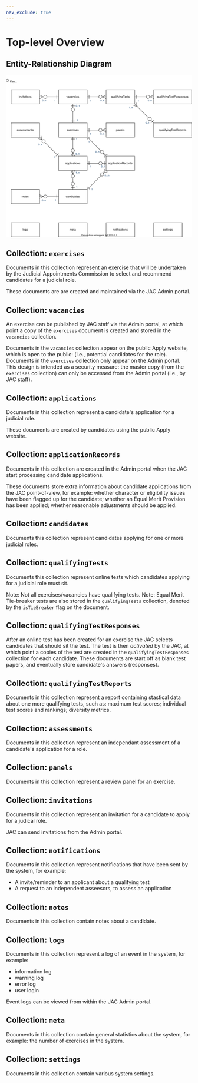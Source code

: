 ```yaml
---
nav_exclude: true
---
```

# Top-level Overview


## Entity-Relationship Diagram

![](top-level.svg)


## Collection: `exercises`

Documents in this collection represent an exercise that will be undertaken by the Judicial Appointments
Commission to select and recommend candidates for a judicial role.

These documents are are created and maintained via the JAC Admin portal.


## Collection: `vacancies`

An exercise can be published by JAC staff via the Admin portal, at which point a copy of the `exercises` document is
created and stored in the `vacancies` collection.

Documents in the `vacancies` collection appear on the public Apply website, which is open to the public: (i.e.,
potential candidates for the role).
Documents in the `exercises` collection only appear on the Admin portal.
This design is intended as a security measure: the master copy (from the `exercises` collection) can only be accessed
from the Admin portal (i.e., by JAC staff).


## Collection: `applications`

Documents in this collection represent a candidate's application for a judicial role.

These documents are created by candidates using the public Apply website.


## Collection: `applicationRecords`

Documents in this collection are created in the Admin portal when the JAC start processing candidate applications.

These documents store extra information about candidate applications from the JAC point-of-view, for example:
whether character or eligibility issues have been flagged up for the candidate; whether an Equal Merit Provision
has been applied; whether reasonable adjustments should be applied.


## Collection: `candidates`

Documents this collection represent candidates applying for one or more judicial roles.


## Collection: `qualifyingTests`

Documents this collection represent online tests which candidates applying for a judicial role must sit.

Note: Not all exercises/vacancies have qualifying tests.
Note: Equal Merit Tie-breaker tests are also stored in the `qualifyingTests` collection, denoted by the
`isTieBreaker` flag on the document.


## Collection: `qualifyingTestResponses`

After an online test has been created for an exercise the JAC selects candidates that should sit the test.
The test is then _activated_ by the JAC, at which point a copies of the test are created in the `qualifyingTestResponses`
collection for each candidate. These documents are start off as blank test papers, and eventually store
candidate's answers (responses).


## Collection: `qualifyingTestReports`

Documents in this collection represent a report containing stastical data about one more qualifying tests,
such as: maximum test scores; individual test scores and rankings; diversity metrics.


## Collection: `assessments`

Documents in this collection represent an independant assessment of a candidate's application for a role.


## Collection: `panels`

Documents in this collection represent a review panel for an exercise.


## Collection: `invitations`

Documents in this collection represent an invitation for a candidate to apply for a judical role.

JAC can send invitations from the Admin portal.


## Collection: `notifications`

Documents in this collection represent notifications that have been sent by the system, for example:
- A invite/reminder to an applicant about a qualifying test
- A request to an independent asseesors, to assess an application


## Collection: `notes`

Documents in this collection contain notes about a candidate.


## Collection: `logs`

Documents in this collection represent a log of an event in the system, for example:
- information log
- warning log
- error log
- user login

Event logs can be viewed from within the JAC Admin portal.


## Collection: `meta`

Documents in this collection contain general statistics about the system, for example: the number of exercises
in the system.


## Collection: `settings`

Documents in this collection contain various system settings.
